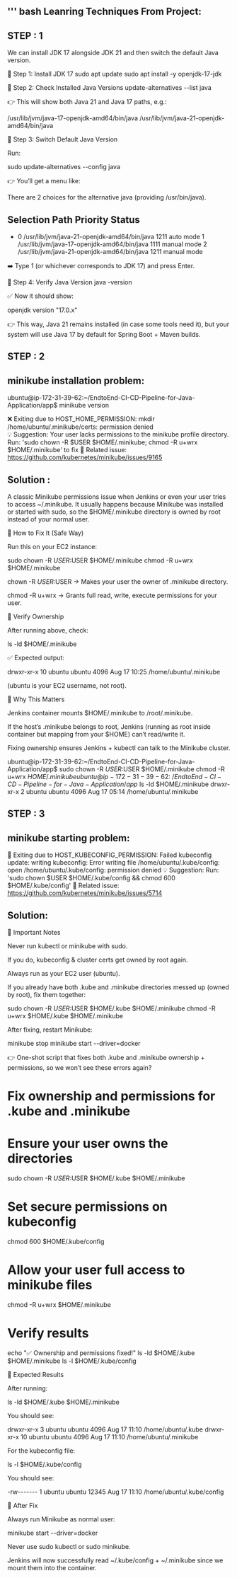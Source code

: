 ''' bash 
Leanring Techniques From Project:
----------------------------------
STEP : 1
---------
We can install JDK 17 alongside JDK 21 and then switch the default Java version.

🔹 Step 1: Install JDK 17
sudo apt update
sudo apt install -y openjdk-17-jdk

🔹 Step 2: Check Installed Java Versions
update-alternatives --list java


👉 This will show both Java 21 and Java 17 paths, e.g.:

/usr/lib/jvm/java-17-openjdk-amd64/bin/java
/usr/lib/jvm/java-21-openjdk-amd64/bin/java

🔹 Step 3: Switch Default Java Version

Run:

sudo update-alternatives --config java


👉 You’ll get a menu like:

There are 2 choices for the alternative java (providing /usr/bin/java).

  Selection    Path                                           Priority   Status
------------------------------------------------------------
* 0            /usr/lib/jvm/java-21-openjdk-amd64/bin/java    1211      auto mode
  1            /usr/lib/jvm/java-17-openjdk-amd64/bin/java    1111      manual mode
  2            /usr/lib/jvm/java-21-openjdk-amd64/bin/java    1211      manual mode


➡️ Type 1 (or whichever corresponds to JDK 17) and press Enter.

🔹 Step 4: Verify Java Version
java -version


✅ Now it should show:

openjdk version "17.0.x"


👉 This way, Java 21 remains installed (in case some tools need it), but your system will use Java 17 by default for Spring Boot + Maven builds.





STEP : 2
---------
minikube installation problem:
------------------------------
ubuntu@ip-172-31-39-62:~/EndtoEnd-CI-CD-Pipeline-for-Java-Application/app$ minikube version

❌  Exiting due to HOST_HOME_PERMISSION: mkdir /home/ubuntu/.minikube/certs: permission denied        
💡  Suggestion: Your user lacks permissions to the minikube profile directory. Run: 'sudo chown -R $USER $HOME/.minikube; chmod -R u+wrx $HOME/.minikube' to fix
🍿  Related issue: https://github.com/kubernetes/minikube/issues/9165

Solution : 
----------
A classic Minikube permissions issue when Jenkins or even your user tries to access ~/.minikube.
It usually happens because Minikube was installed or started with sudo, so the $HOME/.minikube directory is owned by root instead of your normal user.

🔹 How to Fix It (Safe Way)

Run this on your EC2 instance:

sudo chown -R $USER:$USER $HOME/.minikube
chmod -R u+wrx $HOME/.minikube


chown -R $USER:$USER → Makes your user the owner of .minikube directory.

chmod -R u+wrx → Grants full read, write, execute permissions for your user.

🔹 Verify Ownership

After running above, check:

ls -ld $HOME/.minikube


✅ Expected output:

drwxr-xr-x  10 ubuntu ubuntu  4096 Aug 17 10:25 /home/ubuntu/.minikube


(ubuntu is your EC2 username, not root).

🔹 Why This Matters

Jenkins container mounts $HOME/.minikube to /root/.minikube.

If the host’s .minikube belongs to root, Jenkins (running as root inside container but mapping from your $HOME) can’t read/write it.

Fixing ownership ensures Jenkins + kubectl can talk to the Minikube cluster.

ubuntu@ip-172-31-39-62:~/EndtoEnd-CI-CD-Pipeline-for-Java-Application/app$ sudo chown -R $USER:$USER $HOME/.minikube
chmod -R u+wrx $HOME/.minikube    
ubuntu@ip-172-31-39-62:~/EndtoEnd-CI-CD-Pipeline-for-Java-Application/app$ ls -ld $HOME/.minikube
drwxr-xr-x 2 ubuntu ubuntu 4096 Aug 17 05:14 /home/ubuntu/.minikube 


STEP : 3
---------
minikube starting problem:
--------------------------
🚫  Exiting due to HOST_KUBECONFIG_PERMISSION: Failed kubeconfig update: writing kubeconfig: Error writing file /home/ubuntu/.kube/config: open /home/ubuntu/.kube/config: permission denied
💡  Suggestion: Run: 'sudo chown $USER $HOME/.kube/config && chmod 600 $HOME/.kube/config'
🍿  Related issue: https://github.com/kubernetes/minikube/issues/5714

Solution:
----------
🔹 Important Notes

Never run kubectl or minikube with sudo.

If you do, kubeconfig & cluster certs get owned by root again.

Always run as your EC2 user (ubuntu).

If you already have both .kube and .minikube directories messed up (owned by root), fix them together:

sudo chown -R $USER:$USER $HOME/.kube $HOME/.minikube
chmod -R u+wrx $HOME/.kube $HOME/.minikube


After fixing, restart Minikube:

minikube stop
minikube start --driver=docker

👉 One-shot script that fixes both .kube and .minikube ownership + permissions, so we won’t see these errors again?

# Fix ownership and permissions for .kube and .minikube

# Ensure your user owns the directories
sudo chown -R $USER:$USER $HOME/.kube $HOME/.minikube

# Set secure permissions on kubeconfig
chmod 600 $HOME/.kube/config

# Allow your user full access to minikube files
chmod -R u+wrx $HOME/.minikube

# Verify results
echo "✅ Ownership and permissions fixed!"
ls -ld $HOME/.kube $HOME/.minikube
ls -l $HOME/.kube/config

🔹 Expected Results

After running:

ls -ld $HOME/.kube $HOME/.minikube


You should see:

drwxr-xr-x  3 ubuntu ubuntu 4096 Aug 17 11:10 /home/ubuntu/.kube
drwxr-xr-x 10 ubuntu ubuntu 4096 Aug 17 11:10 /home/ubuntu/.minikube


For the kubeconfig file:

ls -l $HOME/.kube/config


You should see:

-rw------- 1 ubuntu ubuntu 12345 Aug 17 11:10 /home/ubuntu/.kube/config

🔹 After Fix

Always run Minikube as normal user:

minikube start --driver=docker


Never use sudo kubectl or sudo minikube.

Jenkins will now successfully read ~/.kube/config + ~/.minikube since we mount them into the container.